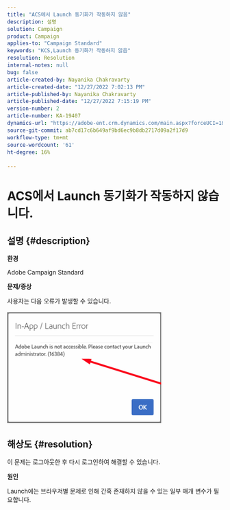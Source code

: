 ```yaml
---
title: "ACS에서 Launch 동기화가 작동하지 않음"
description: 설명
solution: Campaign
product: Campaign
applies-to: "Campaign Standard"
keywords: "KCS,Launch 동기화가 작동하지 않음"
resolution: Resolution
internal-notes: null
bug: false
article-created-by: Nayanika Chakravarty
article-created-date: "12/27/2022 7:02:13 PM"
article-published-by: Nayanika Chakravarty
article-published-date: "12/27/2022 7:15:19 PM"
version-number: 2
article-number: KA-19407
dynamics-url: "https://adobe-ent.crm.dynamics.com/main.aspx?forceUCI=1&pagetype=entityrecord&etn=knowledgearticle&id=c5223af7-1886-ed11-81ac-6045bd006079"
source-git-commit: ab7cd17c6b649af9bd6ec9b8db2717d09a2f17d9
workflow-type: tm+mt
source-wordcount: '61'
ht-degree: 16%

---
```


# ACS에서 Launch 동기화가 작동하지 않습니다.

## 설명 {#description}


<b>환경</b>

Adobe Campaign Standard



<b>문제/증상</b>

사용자는 다음 오류가 발생할 수 있습니다.
<br><br>![](assets/___c6223af7-1886-ed11-81ac-6045bd006079___.png)<br>

## 해상도 {#resolution}


이 문제는 로그아웃한 후 다시 로그인하여 해결할 수 있습니다.

<b>원인</b>

Launch에는 브라우저별 문제로 인해 간혹 존재하지 않을 수 있는 일부 매개 변수가 필요합니다.
